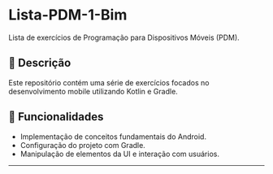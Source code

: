 # Lista-PDM-1-Bim
Lista de exercícios de Programação para Dispositivos Móveis (PDM).

## 📖 Descrição
Este repositório contém uma série de exercícios focados no desenvolvimento mobile utilizando Kotlin e Gradle.

## 📝 Funcionalidades
- Implementação de conceitos fundamentais do Android.
- Configuração do projeto com Gradle.
- Manipulação de elementos da UI e interação com usuários.

---
